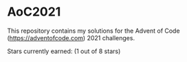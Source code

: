 # AoC2021
This repository contains my solutions for the Advent of Code (https://adventofcode.com) 2021 challenges.

Stars currently earned: (1 out of 8 stars)
